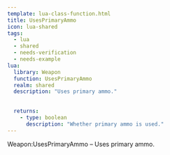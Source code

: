 ```yaml
---
template: lua-class-function.html
title: UsesPrimaryAmmo
icon: lua-shared
tags:
  - lua
  - shared
  - needs-verification
  - needs-example
lua:
  library: Weapon
  function: UsesPrimaryAmmo
  realm: shared
  description: "Uses primary ammo."
  
  
  returns:
    - type: boolean
      description: "Whether primary ammo is used."
---
```


<div class="lua__search__keywords">
Weapon:UsesPrimaryAmmo &#x2013; Uses primary ammo.
</div>
